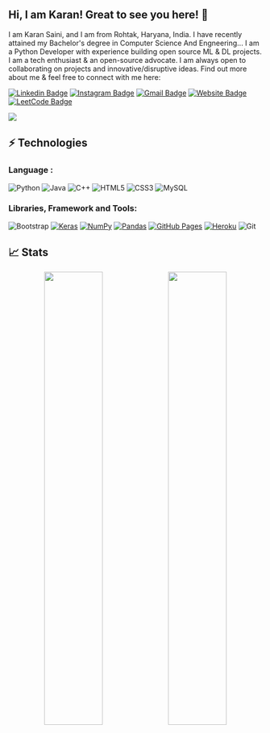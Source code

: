 ## Hi, I am Karan! Great to see you here! 👋


I am Karan Saini, and I am from Rohtak, Haryana, India. I have recently attained my Bachelor's degree in Computer Science And Engneering... I am a Python Developer with experience building open source ML & DL projects. I am a tech enthusiast & an open-source advocate. I am always open to collaborating on projects and innovative/disruptive ideas. Find out more about me & feel free to connect with me here:

[![Linkedin Badge](https://img.shields.io/badge/-805karansaini-blue?style=flat-square&logo=Linkedin&logoColor=white&link=https://www.linkedin.com/in/805karansaini/)](https://www.linkedin.com/in/805karansaini/)
[![Instagram Badge](https://img.shields.io/badge/-notxkaran-purple?style=flat-square&logo=instagram&logoColor=white&link=https://www.instagram.com/notxkaran/)](https://www.instagram.com/notxkaran/)
[![Gmail Badge](https://img.shields.io/badge/-805karansaini@gmail.com-c14438?style=flat-square&logo=Gmail&logoColor=white&link=mailto:805karansaini@gmail.com)](mailto:805karansaini@gmail.com)
[![Website Badge](https://img.shields.io/badge/-Portfolio-black?style=flat-square&logo=Wordpress&logoColor=white&link=https://805karansaini.github.io/)](https://805karansaini.github.io/)
[![LeetCode Badge](https://img.shields.io/badge/-notxkaran-black?style=flat-square&logo=leetcode&logoColor=white&link=https://leetcode.com/notxkaran/)](https://leetcode.com/notxkaran/)

<img src="https://activity-graph.herokuapp.com/graph?username=805karansaini&bg_color=0f2d3d&color=1cadfb&line=1cadfb&point=1cadfb&area=true&hide_border=true">

## ⚡ Technologies

### Language :
![Python](https://img.shields.io/badge/-Python-black?style=flat-square&logo=Python)
![Java](https://img.shields.io/badge/-java-E34A86?style=flat-square&logo=openjdk)
![C++](https://img.shields.io/badge/-C++-00599C?style=flat-square&logo=c)
![HTML5](https://img.shields.io/badge/-HTML5-E34F26?style=flat-square&logo=html5&logoColor=white)
![CSS3](https://img.shields.io/badge/-CSS3-1572B6?style=flat-square&logo=css3)
![MySQL](https://img.shields.io/badge/-MySQL-black?style=flat-square&logo=mysql)

### Libraries, Framework and Tools:

![Bootstrap](https://img.shields.io/badge/-Bootstrap-563D7C?style=flat-square&logo=bootstrap)
<a href="#"><img alt="Keras" src="https://img.shields.io/badge/Keras%20-%23D00000.svg?logo=Keras&logoColor=white"></a>
<a href="#"><img alt="NumPy" src="https://img.shields.io/badge/Numpy%20-%23013243.svg?logo=numpy&logoColor=white"></a>
<a href="#"><img alt="Pandas" src="https://img.shields.io/badge/Pandas%20-%23150458.svg?logo=pandas&logoColor=white"></a>
<a href="#"><img alt="GitHub Pages" src="https://img.shields.io/badge/GitHub%20Pages-%23327FC7.svg?logo=github&logoColor=white"></a>
<a href="#"><img alt="Heroku" src="https://img.shields.io/badge/Heroku%20-%23430098.svg?logo=heroku&logoColor=white"></a>
![Git](https://img.shields.io/badge/-Git-black?style=flat-square&logo=git)


## 📈 Stats
<p align="center">
	
  <img width="48%" src="https://github-readme-stats.vercel.app/api?username=805karansaini&show_icons=true&theme=tokyonight" />
  <img width="48%" src="https://github-readme-streak-stats.herokuapp.com/?user=805karansaini&theme=tokyonight" />
</p>
